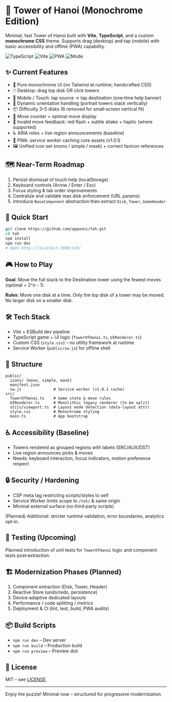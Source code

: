 # 🧩 Tower of Hanoi (Monochrome Edition)

Minimal, fast Tower of Hanoi built with **Vite**, **TypeScript**, and a custom **monochrome CSS** theme. Supports drag (desktop) and tap (mobile) with basic accessibility and offline (PWA) capability.

![TypeScript](https://img.shields.io/badge/TypeScript-5-blue) ![Vite](https://img.shields.io/badge/Vite-latest-646CFF) ![PWA](https://img.shields.io/badge/PWA-Ready-black) ![Mode](https://img.shields.io/badge/Theme-Monochrome-lightgray)

## ✨ Current Features

- 🎨 Pure monochrome UI (no Tailwind at runtime; handcrafted CSS)
- 🖱️ Desktop: drag top disk OR click towers
- 📱 Mobile / Touch: tap source → tap destination (one‑time help banner)
- 🔁 Dynamic orientation handling (portrait towers stack vertically)
- 📦 Difficulty 3–5 disks (6 removed for small‑screen vertical fit)
- 🧠 Move counter + optimal move display
- 🚫 Invalid move feedback: red flash + subtle shake + haptic (where supported)
- ♿ ARIA roles + live region announcements (baseline)
- 🔌 PWA: service worker caching core assets (v1.0.1)
- 🖼️ Unified icon set (mono / simple / mask) + correct favicon references

## 🗺️ Near‑Term Roadmap

1. Persist dismissal of touch help (localStorage)
2. Keyboard controls (Arrow / Enter / Esc)
3. Focus styling & tab order improvements
4. Centralize and validate max disk enforcement (URL params)
5. Introduce `BaseComponent` abstraction then extract `Disk`, `Tower`, `GameHeader`

## 🚀 Quick Start

```bash
git clone https://github.com/appunni/toh.git
cd toh
npm install
npm run dev
# Open http://localhost:3000/toh/
```

## 🎮 How to Play

**Goal**: Move the full stack to the Destination tower using the fewest moves (optimal = 2^n - 1).

**Rules**: Move one disk at a time. Only the top disk of a tower may be moved. No larger disk on a smaller disk.

## 🛠️ Tech Stack

- Vite + ESBuild dev pipeline
- TypeScript game + UI logic (`TowerOfHanoi.ts`, `UIRenderer.ts`)
- Custom CSS (`style.css`) – no utility framework at runtime
- Service Worker (`public/sw.js`) for offline shell

## 📁 Structure

```
public/
  icons/ (mono, simple, mask)
  manifest.json
  sw.js              # Service worker (v1.0.1 cache)
src/
  TowerOfHanoi.ts    # Game state & move rules
  UIRenderer.ts      # Monolithic legacy renderer (to be split)
  utils/viewport.ts  # Layout mode detection (data-layout attr)
  style.css          # Monochrome styling
  main.ts            # App bootstrap
```

## ♿ Accessibility (Baseline)

- Towers rendered as grouped regions with labels (SRC/AUX/DST)
- Live region announces picks & moves
- Needs: keyboard interaction, focus indicators, motion preference respect

## 🔒 Security / Hardening

- CSP meta tag restricting scripts/styles to self
- Service Worker limits scope to `/toh/` & same origin
- Minimal external surface (no third‑party scripts)

(Planned) Additional: stricter runtime validation, error boundaries, analytics opt‑in.

## 🧪 Testing (Upcoming)

Planned introduction of unit tests for `TowerOfHanoi` logic and component tests post‑extraction.

## 🏗️ Modernization Phases (Planned)

1. Component extraction (Disk, Tower, Header)
2. Reactive Store (undo/redo, persistence)
3. Device‑adaptive dedicated layouts
4. Performance / code splitting / metrics
5. Deployment & CI (lint, test, build, PWA audits)

## 📦 Build Scripts

- `npm run dev` – Dev server
- `npm run build` – Production build
- `npm run preview` – Preview dist

## 📄 License

MIT – see [LICENSE](LICENSE).

---

Enjoy the puzzle! Minimal now – structured for progressive modernization.
